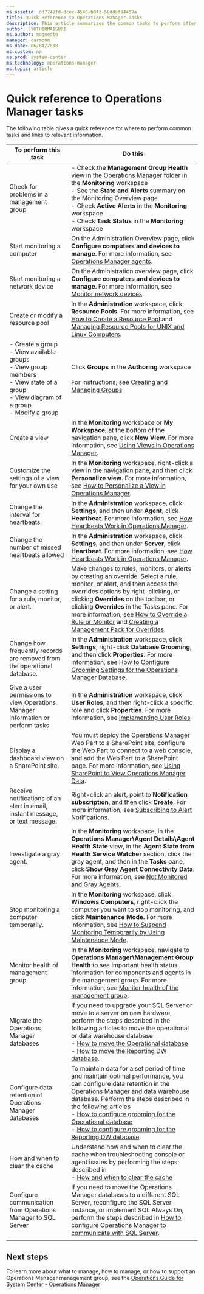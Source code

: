 ```yaml
---
ms.assetid: dd7742fd-dcec-4546-b0f3-59ddaf94459a
title: Quick Reference to Operations Manager Tasks
description: This article summarizes the common tasks to perform after installing Operations Manager in your environment.
author: JYOTHIRMAISURI
ms.author: magoedte
manager: carmonm
ms.date: 06/04/2018
ms.custom: na
ms.prod: system-center
ms.technology: operations-manager
ms.topic: article
---
```


# Quick reference to Operations Manager tasks

The following table gives a quick reference for where to perform common tasks and links to relevant information.

|To perform this task|Do this|
|------------------------|-----------|
|Check for problems in a management group|-  Check the **Management Group Health** view in the Operations Manager folder in the **Monitoring** workspace<br> - See the **State and Alerts** summary on the Monitoring Overview page<br>-  Check **Active Alerts** in the **Monitoring** workspace<br> - Check **Task Status** in the **Monitoring** workspace|
|Start monitoring a computer|On the Administration Overview page, click **Configure computers and devices to manage**. For more information, see [Operations Manager agents](plan-planning-agent-deployment.md).|
|Start monitoring a network device| On the Administration overview page, click **Configure computers and devices to manage**. For more information, see [Monitor network devices](manage-monitor-networkdevice-overview.md).|
|Create or modify a resource pool|In the **Administration** workspace, click **Resource Pools**. For more information, see [How to Create a Resource Pool](manage-resource-pools-manage.md#to-create-a-resource-pool) and [Managing Resource Pools for UNIX and Linux Computers](manage-resource-pools-manage.md#configure-certificates-for-unix-and-linux-dedicated-resource-pools).|
|-   Create a group<br>-   View available groups<br>-   View group members<br>-   View state of a group<br>-   View diagram of a group<br>-   Modify a group|Click **Groups** in the **Authoring** workspace<br><br>For instructions, see [Creating and Managing Groups](manage-create-manage-groups.md)|
|Create a view|In the **Monitoring** workspace or **My Workspace**, at the bottom of the navigation pane, click **New View**. For more information, see [Using Views in Operations Manager](https://technet.microsoft.com/library/hh212694.aspx).|
|Customize the settings of a view for your own use|In the **Monitoring** workspace, right-click a view in the navigation pane, and then click **Personalize view**. For more information, see [How to Personalize a View in Operations Manager](https://technet.microsoft.com/library/hh270022%28v=sc.12%29.aspx).|
|Change the interval for heartbeats.|In the **Administration** workspace, click **Settings**, and then under **Agent**, click **Heartbeat**. For more information, see [How Heartbeats Work in Operations Manager](manage-agent-heartbeat-overview.md).|
|Change the number of missed heartbeats allowed|In the **Administration** workspace, click **Settings**, and then under **Server**, click **Heartbeat**. For more information, see [How Heartbeats Work in Operations Manager](manage-agent-heartbeat-overview.md).|
|Change a setting for a rule, monitor, or alert.|Make changes to rules, monitors, or alerts by creating an override. Select a rule, monitor, or alert, and then access the overrides options by right-clicking, or clicking **Overrides** on the toolbar, or clicking **Overrides** in the Tasks pane. For more information, see [How to Override a Rule or Monitor](~/scom/manage-mp-override-rule-monitor.md) and [Creating a Management Pack for Overrides](~/scom/manage-mp-create-unsealed-mp.md).|
|Change how frequently records are removed from the operational database.|In the **Administration** workspace, click **Settings**, right-click **Database Grooming**, and then click **Properties**. For more information, see [How to Configure Grooming Settings for the Operations Manager Database](https://technet.microsoft.com/library/hh230753%28v=sc.12%29.aspx).|
|Give a user permissions to view Operations Manager information or perform tasks.|In the **Administration** workspace, click **User Roles**, and then right-click a specific role and click **Properties**. For more information, see [Implementing User Roles](~/scom/manage-security-overview.md)|
|Display a dashboard view on a SharePoint site.|You must deploy the Operations Manager Web Part to a SharePoint site, configure the Web Part to connect to a web console, and add the Web Part to a SharePoint page. For more information, see [Using SharePoint to View Operations Manager Data](https://technet.microsoft.com/library/hh212924%28v=sc.12%29.aspx).|
|Receive notifications of an alert in email, instant message, or text message.|Right-click an alert, point to **Notification subscription**, and then click **Create**. For more information, see [Subscribing to Alert Notifications](https://technet.microsoft.com/library/hh212725%28v=sc.12%29.aspx).|
|Investigate a gray agent.|In the **Monitoring** workspace, in the **Operations Manager\Agent Details\Agent Health State** view, in the **Agent State from Health Service Watcher** section, click the gray agent, and then in the **Tasks** pane, click **Show Gray Agent Connectivity Data**. For more information, see [Not Monitored and Gray Agents](https://support.microsoft.com/help/10129/troubleshooting-gray-agent-states-in-operations-manager-2012).|
|Stop monitoring a computer temporarily.|In the **Monitoring** workspace, click **Windows Computers**, right-click the computer you want to stop monitoring, and click **Maintenance Mode**. For more information, see [How to Suspend Monitoring Temporarily by Using Maintenance Mode](manage-maintenance-mode-overview.md).|
|Monitor health of management group|In the **Monitoring** workspace, navigate to **Operations Manager\Management Group Health** to see important health status information for components and agents in the management group. For more information, see [Monitor health of the management group](manage-monitor-health-mg.md).|
|Migrate the Operations Manager databases|If you need to upgrade your SQL Server or move to a server on new hardware, perform the steps described in the following articles to move the operational or data warehouse database<br>-  [How to move the Operational database](manage-move-opsdb.md)<br>-  [How to move the Reporting DW database](manage-move-omdwdb.md).|
|Configure data retention of Operations Manager databases|To maintain data for a set period of time and maintain optimal performance, you can configure data retention in the Operations Manager and data warehouse database.  Perform the steps described in the following articles<br>-  [How to configure grooming for the Operational database](manage-omdb-grooming-settings.md)<br>-  [How to configure grooming for the Reporting DW database](manage-omdwdb-grooming-settings.md).| 
|How and when to clear the cache|Understand how and when to clear the cache when troubleshooting console or agent issues by performing the steps described in<br>- [How and when to clear the cache](manage-clear-healthservice-cache.md)|
|Configure communication from Operations Manager to SQL Server|If you need to move the Operations Manager databases to a different SQL Server, reconfigure the SQL Server instance, or implement SQL Always On, perform the steps described in [How to configure Operations Manager to communicate with SQL Server](manage-sqlserver-communication.md).
|||

## Next steps

To learn more about what to manage, how to manage, or how to support an Operations Manager management group, see the [Operations Guide for System Center - Operations Manager](manage-operations-guide-overview.md)



